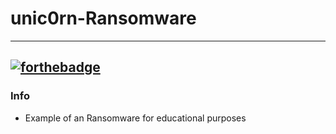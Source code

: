 # unic0rn-Ransomware
---
[![forthebadge](https://forthebadge.com/images/badges/contains-17-coffee-cups.svg)](https://forthebadge.com)
---
### Info
- Example of an Ransomware for educational purposes
